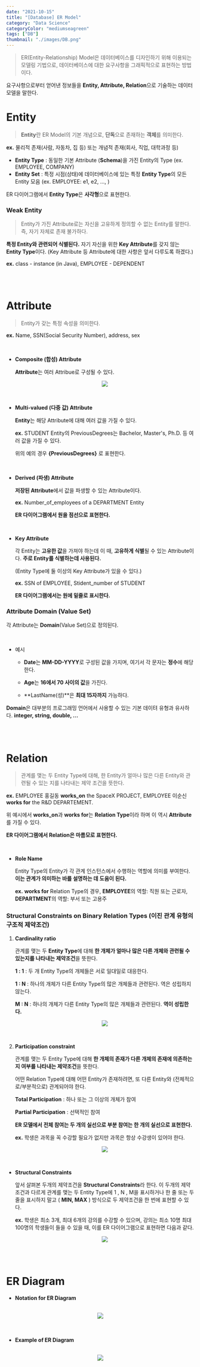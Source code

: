 ```yaml
---
date: "2021-10-15"
title: "[Database] ER Model"
category: "Data Science"
categoryColor: "mediumseagreen"
tags: ["DB"]
thumbnail: "./images/DB.png"
---
```


> ER(Entity-Relationship) Model은 데이터베이스를 디자인하기 위해 이용되는 모델링 기법으로, 데이터베이스에 대한 요구사항을 그래픽적으로 표현하는 방법이다.

요구사항으로부터 얻어낸 정보들을 **Entity, Attribute, Relation**으로 기술하는 데이터 모델을 말한다.

# Entity

> **Entity**란 ER Model의 기본 개념으로, **단독**으로 존재하는 **객체**를 의미한다.

**ex.** 물리적 존재(사람, 자동차, 집 등) 또는 개념적 존재(회사, 직업, 대학과정 등)

- **Entity Type** : 동일한 기본 Attribute (**Schema**)을 가진 Entity의 Type (ex. EMPLOYEE, COMPANY)
- **Entity Set** : 특정 시점(상태)에 데이터베이스에 있는 특정 **Entity Type**의 모든 Entity 모음 (ex. EMPLOYEE: e1, e2, ..., )

ER 다이어그램에서 **Entity Type**은 **사각형**으로 표현한다.

### Weak Entity

> Entity가 가진 Attribute로는 자신을 고유하게 정의할 수 없는 Entity를 말한다. 즉, 자기 자체로 존재 불가하다.

**특정 Entity와 관련되어 식별된다.** 자기 자신을 위한 **Key Attribute**를 갖지 않는 **Entity Type**이다. (Key Attribute 등 Attribute에 대한 사항은 앞서 다루도록 하겠다.)

**ex.** class - instance (in Java), EMPLOYEE - DEPENDENT

<br />
<br />

# Attribute

> Entity가 갖는 특정 속성을 의미한다.

**ex.** Name, SSN(Social Security Number), address, sex

<br />

- **Composite (합성) Attribute**

  **Attribute**는 여러 Attribue로 구성될 수 있다.

  <div style="text-align: center">
      <img src="https://img1.daumcdn.net/thumb/R1280x0/?scode=mtistory2&fname=https%3A%2F%2Fblog.kakaocdn.net%2Fdn%2FblZNcq%2FbtqC3PnZXRq%2FjKcMetCrjgkSV4pkuCKPB0%2Fimg.png">
  </div>

<br />

- **Multi-valued (다중 값) Attribute**

  **Entity**는 해당 Attribute에 대해 여러 값을 가질 수 있다.

  **ex.** STUDENT Entity의 PreviousDegrees는 Bachelor, Master's, Ph.D. 등 여러 값을 가질 수 있다.

  위의 예의 경우 **{PreviousDegrees}** 로 표현한다.

<br />

- **Derived (파생) Attribute**

  **저장된 Attribute**에서 값을 파생할 수 있는 Attribute이다.

  **ex.** Number_of_employees of a DEPARTMENT Entity

  **ER 다이어그램에서 원을 점선으로 표현한다.**

<br />

- **Key Attribute**

  각 Entity는 **고유한 값**을 가져야 하는데 이 때, **고유하게 식별**될 수 있는 Attribute이다. **주로 Entity를 식별하는데 사용된다.**

  (Entity Type에 둘 이상의 Key Attribute가 있을 수 있다.)

  **ex.** SSN of EMPLOYEE, Stident_number of STUDENT

  **ER 다이어그램에서는 원에 밑줄로 표시한다.**

### Attribute Domain (Value Set)

각 Attribute는 **Domain**(Value Set)으로 정의된다.

<br />

- 예시

  - **Date**는 **MM-DD-YYYY**로 구성된 값을 가지며, 여기서 각 문자는 **정수**에 해당한다.

  - **Age**는 **16에서 70 사이의 값**을 가진다.

  - **LastName(성)**은 **최대 15자까지** 가능하다.

**Domain**은 대부분의 프로그래밍 언어에서 사용할 수 있는 기본 데이텨 유형과 유사하다. **integer, string, double, ...**

<br />
<br />

# Relation

> 관계를 맺는 두 Entity Type에 대해, 한 Entity가 얼마나 많은 다른 Entity와 관련될 수 있는 지를 나타내는 제약 조건을 뜻한다.

**ex.** EMPLOYEE 홍길동 **works_on** the SpaceX PROJECT, EMPLOYEE 이순신 **works for** the R&D DEPARTEMENT.

위 예시에서 **works_on**과 **works for**는 **Relation Type**이라 하며 이 역시 **Attribute**를 가질 수 있다.

**ER 다이어그램에서 Relation은 마름모로 표현한다.**

<br />

- **Role Name**

  Entity Type의 Entity가 각 관계 인스턴스에서 수행하는 역할에 의미를 부여한다. **이는 관계가 의미하는 바를 설명하는 데 도움이 된다.**

  **ex.** **works for** Relation Type의 경우, **EMPLOYEE**의 역할: 직원 또는 근로자, **DEPARTMENT**의 역할: 부서 또는 고용주

### Structural Constraints on Binary Relation Types (이진 관계 유형의 구조적 제약조건)

1. **Cardinality ratio**

   관계를 맺는 두 **Entity Type**에 대해 **한 개체가 얼마나 많은 다른 개체와 관련될 수 있는지를 나타내는 제약조건**을 뜻한다.

   **1 : 1** : 두 개 Entity Type의 개체들은 서로 일대일로 대응한다.

   **1 : N** : 하나의 개체가 다른 Entity Type의 많은 개체들과 관련된다. 역은 성립하지 않는다.

   **M : N** : 하나의 개체가 다른 Entity Type의 많은 개체들과 관련된다. **역이 성립한다.**

    <div style="text-align: center">
       <img src="https://img1.daumcdn.net/thumb/R1280x0/?scode=mtistory2&fname=https%3A%2F%2Fblog.kakaocdn.net%2Fdn%2FN038Q%2FbtqC7rsrPgf%2FtrCAmpTfCoo8v1lnankK01%2Fimg.png">
   </div>

<br />

2. **Participation constraint**

   관계를 맺는 두 Entity Type에 대해 **한 개체의 존재가 다른 개체의 존재에 의존하는지 여부를 나타내는 제약조건**을 뜻한다.

   어떤 Relation Type에 대해 어떤 Entity가 존재하려면, 또 다른 Entity와 (전체적으로/부분적으로) 관계되어야 한다.

   **Total Participation** : 하나 또는 그 이상의 개체가 참여

   **Partial Participation** : 선택적인 참여

   **ER 모델에서 전체 참여는 두 개의 실선으로 부분 참여는 한 개의 실선으로 표현한다.**

   **ex.** 학생은 과목을 꼭 수강할 필요가 없지만 과목은 항상 수강생이 있어야 한다.

    <div style="text-align: center">
       <img src="https://img1.daumcdn.net/thumb/R1280x0/?scode=mtistory2&fname=https%3A%2F%2Fblog.kakaocdn.net%2Fdn%2FE9iqD%2FbtqC6mymhHH%2FnWoYt6HzalfVsnuvcCpVd1%2Fimg.png">
   </div>

<br />

- **Structural Constraints**

  앞서 살펴본 두개의 제약조건을 **Structural Constraints**라 한다. 이 두개의 제약 조건과 다르게 관계를 맺는 두 Entity Type에 1 , N , M을 표시하거나 한 줄 또는 두 줄을 표시하지 말고 ( **MIN, MAX** ) 방식으로 두 제약조건을 한 번에 표현할 수 있다.

  **ex.** 학생은 최소 3개, 최대 6개의 강의를 수강할 수 있으며, 강의는 최소 10명 최대 100명의 학생들이 들을 수 있을 때, 이를 ER 다이어그램으로 표현하면 다음과 같다.

    <div style="text-align: center">
       <img src="https://img1.daumcdn.net/thumb/R1280x0/?scode=mtistory2&fname=https%3A%2F%2Fblog.kakaocdn.net%2Fdn%2FcsicN8%2FbtqC4tSwiej%2Fu2ZrL7e1Ogkf4rhwN3GrrK%2Fimg.png">
   </div>

<br />
<br />

# ER Diagram

- **Notation for ER Diagram**

<br />

<div style="text-align: center">
       <img src="https://t1.daumcdn.net/cfile/tistory/99766E365A77C87A1A">
</div>

<br />
<br />

- **Example of ER Diagram**

<br />

<div style="text-align: center">
       <img src="https://t1.daumcdn.net/cfile/tistory/273864395389E78525">
</div>